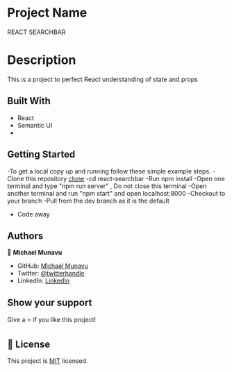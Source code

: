 # Project Name

REACT SEARCHBAR

# Description

This is a project to perfect React understanding of state and props

## Built With

- React
- Semantic UI
-

## Getting Started

-To get a local copy up and running follow these simple example steps.
-Clone this repository [clone](https://github.com/MICHAELMUNAVU83/react-searchbar.git)
-cd react-searchbar
-Run npm install
-Open one terminal and type "npm run server" , Do not close this terminal
-Open another terminal and run "npm start" and open localhost:8000
-Checkout to your branch
-Pull from the dev branch as it is the default
- Code away

## Authors

👤 **Michael Munavu**

- GitHub: [Michael Munavu](https://github.com/MICHAELMUNAVU83)
- Twitter: [@twitterhandle](https://twitter.com/MunavuMichael)
- LinkedIn: [LinkedIn](https://www.linkedin.com/in/michael-munavu/)

## Show your support

Give a ⭐️ if you like this project!

## 📝 License

This project is [MIT](https://github.com/microverseinc/readme-template/blob/master/MIT.md) licensed.
